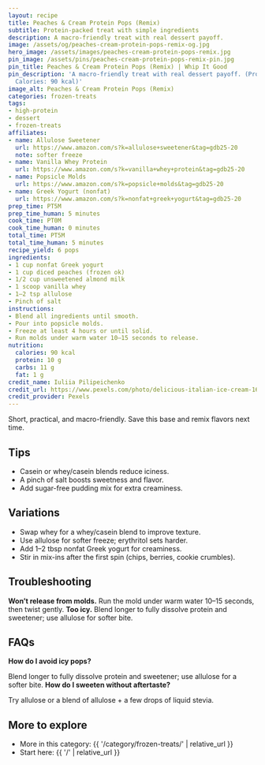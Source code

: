 ```yaml
---
layout: recipe
title: Peaches & Cream Protein Pops (Remix)
subtitle: Protein-packed treat with simple ingredients
description: A macro-friendly treat with real dessert payoff.
image: /assets/og/peaches-cream-protein-pops-remix-og.jpg
hero_image: /assets/images/peaches-cream-protein-pops-remix.jpg
pin_image: /assets/pins/peaches-cream-protein-pops-remix-pin.jpg
pin_title: Peaches & Cream Protein Pops (Remix) | Whip It Good
pin_description: 'A macro-friendly treat with real dessert payoff. (Protein: 10 g,
  Calories: 90 kcal)'
image_alt: Peaches & Cream Protein Pops (Remix)
categories: frozen-treats
tags:
- high-protein
- dessert
- frozen-treats
affiliates:
- name: Allulose Sweetener
  url: https://www.amazon.com/s?k=allulose+sweetener&tag=gdb25-20
  note: softer freeze
- name: Vanilla Whey Protein
  url: https://www.amazon.com/s?k=vanilla+whey+protein&tag=gdb25-20
- name: Popsicle Molds
  url: https://www.amazon.com/s?k=popsicle+molds&tag=gdb25-20
- name: Greek Yogurt (nonfat)
  url: https://www.amazon.com/s?k=nonfat+greek+yogurt&tag=gdb25-20
prep_time: PT5M
prep_time_human: 5 minutes
cook_time: PT0M
cook_time_human: 0 minutes
total_time: PT5M
total_time_human: 5 minutes
recipe_yield: 6 pops
ingredients:
- 1 cup nonfat Greek yogurt
- 1 cup diced peaches (frozen ok)
- 1/2 cup unsweetened almond milk
- 1 scoop vanilla whey
- 1–2 tsp allulose
- Pinch of salt
instructions:
- Blend all ingredients until smooth.
- Pour into popsicle molds.
- Freeze at least 4 hours or until solid.
- Run molds under warm water 10–15 seconds to release.
nutrition:
  calories: 90 kcal
  protein: 10 g
  carbs: 11 g
  fat: 1 g
credit_name: Iuliia Pilipeichenko
credit_url: https://www.pexels.com/photo/delicious-italian-ice-cream-16040174/
credit_provider: Pexels
---
```

Short, practical, and macro-friendly. Save this base and remix flavors next time.

## Tips
- Casein or whey/casein blends reduce iciness.
- A pinch of salt boosts sweetness and flavor.
- Add sugar-free pudding mix for extra creaminess.

## Variations
- Swap whey for a whey/casein blend to improve texture.
- Use allulose for softer freeze; erythritol sets harder.
- Add 1–2 tbsp nonfat Greek yogurt for creaminess.
- Stir in mix-ins after the first spin (chips, berries, cookie crumbles).

## Troubleshooting
**Won’t release from molds.** Run the mold under warm water 10–15 seconds, then twist gently.
**Too icy.** Blend longer to fully dissolve protein and sweetener; use allulose for softer bite.

## FAQs
**How do I avoid icy pops?**

Blend longer to fully dissolve protein and sweetener; use allulose for a softer bite.
**How do I sweeten without aftertaste?**

Try allulose or a blend of allulose + a few drops of liquid stevia.

## More to explore
- More in this category: {{ '/category/frozen-treats/' | relative_url }}
- Start here: {{ '/' | relative_url }}
